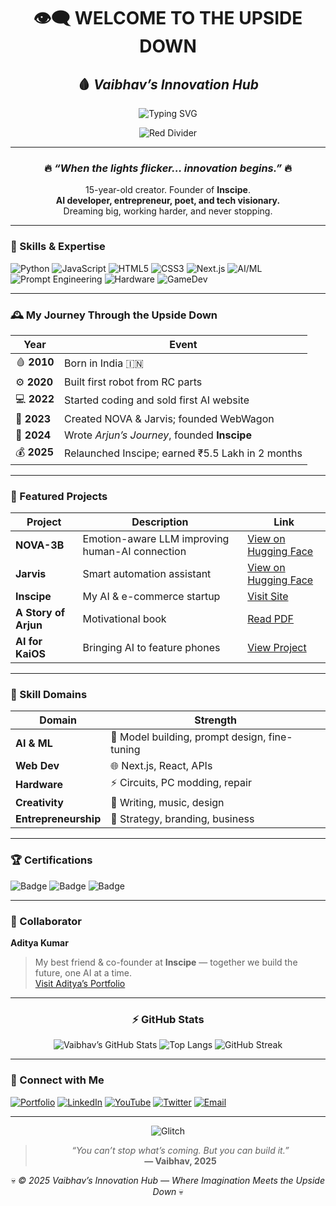 <!-- STRANGER THINGS CINEMATIC GITHUB PROFILE README -->
<div align="center">

# 👁️‍🗨️ **WELCOME TO THE UPSIDE DOWN**
## 🩸 *Vaibhav’s Innovation Hub*

![Typing SVG](https://readme-typing-svg.herokuapp.com?font=Press+Start+2P&size=18&color=FF0000&center=true&vCenter=true&width=900&lines=AI+Innovator+%7C+Developer+%7C+Electronics+Engineer;Founder+of+Inscipe;Professional+Prompt+Engineer;Cinematic+Profile+Mode+Activated...)

![Red Divider](https://capsule-render.vercel.app/api?type=rect&color=ff0000&height=2&section=header&%20render)

</div>

---

<div align="center">

### 🔥 *“When the lights flicker… innovation begins.”* 🔥  
15-year-old creator. Founder of **Inscipe**.  
**AI developer, entrepreneur, poet, and tech visionary.**  
Dreaming big, working harder, and never stopping.  

</div>

---

### 🧠 Skills & Expertise
<p align="center">
  
![Python](https://img.shields.io/badge/Python-FFD43B?style=for-the-badge&logo=python&logoColor=000)
![JavaScript](https://img.shields.io/badge/JavaScript-F7DF1E?style=for-the-badge&logo=javascript&logoColor=000)
![HTML5](https://img.shields.io/badge/HTML5-E34F26?style=for-the-badge&logo=html5&logoColor=fff)
![CSS3](https://img.shields.io/badge/CSS3-1572B6?style=for-the-badge&logo=css3&logoColor=fff)
![Next.js](https://img.shields.io/badge/Next.js-000000?style=for-the-badge&logo=nextdotjs&logoColor=fff)
![AI/ML](https://img.shields.io/badge/AI%2FML-FF0000?style=for-the-badge&logo=openai&logoColor=fff)
![Prompt Engineering](https://img.shields.io/badge/Prompt_Engineering-8A2BE2?style=for-the-badge)
![Hardware](https://img.shields.io/badge/Electronics-DC143C?style=for-the-badge&logo=raspberrypi&logoColor=fff)
![GameDev](https://img.shields.io/badge/Game_Development-FF4500?style=for-the-badge&logo=unity&logoColor=fff)

</p>

---

### 🕰️ My Journey Through the Upside Down

| Year | Event |
|------|--------|
| 🩸 **2010** | Born in India 🇮🇳 |
| ⚙️ **2020** | Built first robot from RC parts |
| 💻 **2022** | Started coding and sold first AI website |
| 🔮 **2023** | Created NOVA & Jarvis; founded WebWagon |
| 📘 **2024** | Wrote *Arjun’s Journey*, founded **Inscipe** |
| 💰 **2025** | Relaunched Inscipe; earned ₹5.5 Lakh in 2 months |

---

### 🧩 Featured Projects
| Project | Description | Link |
|----------|--------------|------|
| **NOVA-3B** | Emotion-aware LLM improving human-AI connection | [View on Hugging Face](#) |
| **Jarvis** | Smart automation assistant | [View on Hugging Face](#) |
| **Inscipe** | My AI & e-commerce startup | [Visit Site](#) |
| **A Story of Arjun** | Motivational book | [Read PDF](#) |
| **AI for KaiOS** | Bringing AI to feature phones | [View Project](#) |

---

### 🧠 Skill Domains

| Domain | Strength |
|--------|-----------|
| **AI & ML** | 🤖 Model building, prompt design, fine-tuning |
| **Web Dev** | 🌐 Next.js, React, APIs |
| **Hardware** | ⚡ Circuits, PC modding, repair |
| **Creativity** | 🎨 Writing, music, design |
| **Entrepreneurship** | 💼 Strategy, branding, business |

---

### 🏆 Certifications
<p align="center">
  
![Badge](https://img.shields.io/badge/Array_Methods-FF0000?style=for-the-badge)
![Badge](https://img.shields.io/badge/Coding_Fundamentals-111111?style=for-the-badge)
![Badge](https://img.shields.io/badge/Animation_Design-8B0000?style=for-the-badge)

</p>

---

### 🧠 Collaborator
**Aditya Kumar**  
> My best friend & co-founder at **Inscipe** — together we build the future, one AI at a time.  
[Visit Aditya’s Portfolio](#)

---

<div align="center">

### ⚡ GitHub Stats

![Vaibhav’s GitHub Stats](https://github-readme-stats.vercel.app/api?username=YOUR_GITHUB_USERNAME&show_icons=true&theme=highcontrast&title_color=FF0000&text_color=FFFFFF&icon_color=FF0000&bg_color=000000)
![Top Langs](https://github-readme-stats.vercel.app/api/top-langs/?username=YOUR_GITHUB_USERNAME&layout=compact&theme=highcontrast&title_color=FF0000&text_color=FFFFFF&bg_color=000000)
![GitHub Streak](https://github-readme-streak-stats.herokuapp.com/?user=YOUR_GITHUB_USERNAME&theme=dark&ring=FF0000&fire=FF0000&currStreakLabel=FF0000)

</div>

---

### 💬 Connect with Me
<p align="center">

[![Portfolio](https://img.shields.io/badge/Portfolio-FF0000?style=for-the-badge&logo=google-chrome&logoColor=white)](#)
[![LinkedIn](https://img.shields.io/badge/LinkedIn-8B0000?style=for-the-badge&logo=linkedin&logoColor=white)](#)
[![YouTube](https://img.shields.io/badge/YouTube-FF0000?style=for-the-badge&logo=youtube&logoColor=white)](#)
[![Twitter](https://img.shields.io/badge/Twitter-black?style=for-the-badge&logo=twitter&logoColor=FF0000)](#)
[![Email](https://img.shields.io/badge/Email-white?style=for-the-badge&logo=gmail&logoColor=FF0000)](mailto:youremail@example.com)

</p>

---

<div align="center">

![Glitch](https://raw.githubusercontent.com/Anmol-Baranwal/Nova-Github-Assets/main/Glitch-Red-Line.gif)

> _“You can’t stop what’s coming. But you can build it.”_  
> **— Vaibhav, 2025**

💀 *© 2025 Vaibhav’s Innovation Hub — Where Imagination Meets the Upside Down* 💀  

</div>
